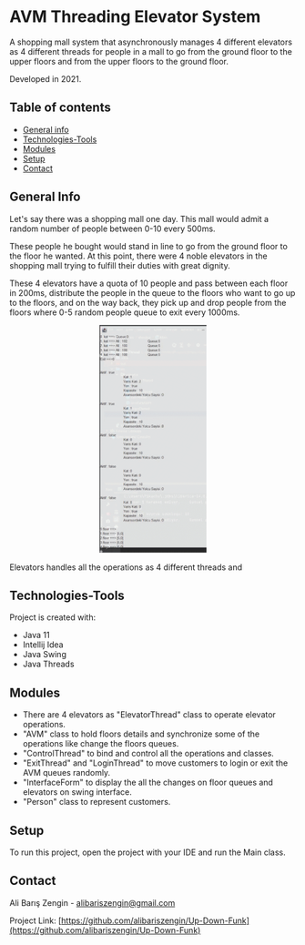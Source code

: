 ﻿
# AVM Threading Elevator System 


A shopping mall system that asynchronously manages 4 different elevators as 4 different threads for people in a mall to go from the ground floor to the upper floors and from the upper floors to the ground floor.

Developed in 2021.

## Table of contents
* [General info](#general-info)
* [Technologies-Tools](#technologies-tools)
* [Modules](#modules)
* [Setup](#setup)
* [Contact](#contact)


## General Info

Let's say there was a shopping mall one day. This mall would admit a random number of people between 0-10 every 500ms.

These people he bought would stand in line to go from the ground floor to the floor he wanted. At this point, there were 4 noble elevators in the shopping mall trying to fulfill their duties with great dignity. 

These 4 elevators have a quota of 10 people and pass between each floor in 200ms, distribute the people in the queue to the floors who want to go up to the floors, and on the way back, they pick up and drop people from the floors where 0-5 random people queue to exit every 1000ms.

<div  align="center">
	<img src="https://github.com/alibariszengin/Up-Down-Funk/blob/main/src/elevator/Up-down.gif?raw=true"   height="400">
	</div>



Elevators handles all the operations as 4 different threads and 

## Technologies-Tools
Project is created with:
* Java 11
* Intellij Idea
* Java Swing
* Java Threads

## Modules
- There are 4 elevators as "ElevatorThread" class to operate elevator operations.
- "AVM" class to hold floors details and synchronize some of the operations like change the floors queues.
- "ControlThread" to bind and control all the operations and classes.
- "ExitThread" and "LoginThread" to move customers to login or exit the AVM queues randomly.
- "InterfaceForm" to display the all the changes on floor queues and elevators on swing interface.
- "Person" class to represent customers.

## Setup
To run this project, open the project with your IDE and run the Main class. 

## Contact

Ali Barış Zengin  -  [alibariszengin@gmail.com](mailto:alibariszengin@gmail.com)

Project Link:  [https://github.com/alibariszengin/Up-Down-Funk](https://github.com/alibariszengin/Up-Down-Funk)
